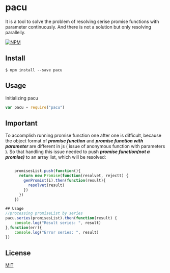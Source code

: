 # pacu

It is a tool to solve the problem of resolving serise promise functions with parameter continuously. And there is not a solution but only resolving parallelly.

[![NPM](https://nodei.co/npm/pacu.png?downloads=true&downloadRank=true)](https://www.npmjs.com/package/pacu)


## Install

```
$ npm install --save pacu
```

## Usage

Initializing pacu 
```js
var pacu = require("pacu")
```


## Important

To accomplish running promise function one after one is difficult, because the object format of _**promise function**_ and _**promise function with parameter**_ are different in js ( issue of anonymous function with parameters ). So that handling this issue needed to push _**promise function(not a promise)**_ to an array list, which will be resolved:

```js

    promisesList.push(function(){
      return new Promise(function(resolvet, rejectt) {
        genPromist(i).then(function(result){
          resolvet(result)
        })
      })
    })

```

```js
## Usage
//processing promiseList by series
pacu.series(promisesList).then(function(result) {
    console.log("Result series: ", result)
},function(err){
    console.log("Error series: ", result)
})

```


## License


[MIT](http://vjpr.mit-license.org)